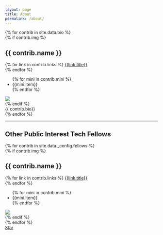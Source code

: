```yaml
---
layout: page
title: About
permalink: /about/
---
```


<div class="bios">
{% for contrib in site.data.bio %}
	<div class="bio">
		{% if contrib.img %}
		<div class="top">
			<div class="short">
			<h2>{{ contrib.name }}</h2>
			{% for link in contrib.links %}
				<a href="{{link.link}}">{{link.title}}</a><br/>
			{% endfor %}		
			<ul>
			{% for mini in contrib.mini %}
				<li>{{mini.item}}</li>
			{% endfor %}			
			</ul>	
			</div>
			<img src="{{ contrib.img }}">
		</div>
		{% endif %}
		<div class="bio-text">{{ contrib.bio}}</div>
	</div>
{% endfor %}
</div>

<hr>
<h2>Other Public Interest Tech Fellows</h2>
<div class="fellows">
{% for contrib in site.data._config.fellows %}
	<div class="bio">
		{% if contrib.img %}
		<div class="top">
			<div class="short">
			<h2>{{ contrib.name }}</h2>
			{% for link in contrib.links %}
				<a href="{{link.link}}">{{link.title}}</a><br/>
			{% endfor %}		
			<ul>
			{% for mini in contrib.mini %}
				<li>{{mini.item}}</li>
			{% endfor %}			
			</ul>	
			</div>
			<img src="{{ contrib.img }}">
		</div>
		{% endif %}
	</div>
{% endfor %}
</div>
<a class="github-button" href="https://github.com/readywater/pitblog" data-style="mega" data-count-href="/readywater/pitblog" data-count-api="/repos/readywater/pitblog#stargazers_count" data-count-aria-label="# readywater on GitHub" aria-label="Star readywater/pitblog on GitHub">Star</a>
<script async defer src="https://buttons.github.io/buttons.js"></script>